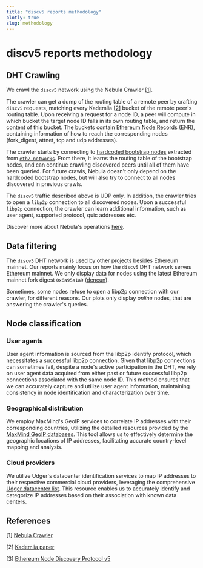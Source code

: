 ```yaml
---
title: "discv5 reports methodology"
plotly: true
slug: methodology
---
```


# discv5 reports methodology

## DHT Crawling

We crawl the `discv5` network using the Nebula Crawler [[1](#references)].

The crawler can get a dump of the routing table of a remote peer by crafting `discv5` requests, matching every Kademlia [[2](#references)] bucket of the remote peer's routing table. Upon receiving a request for a node ID, a peer will compute in which bucket the target node ID falls in its own routing table, and return the content of this bucket. The buckets contain [Ethereum Node Records](https://ethereum.org/en/developers/docs/networking-layer/network-addresses/#enr) (ENR), containing information of how to reach the corresponding nodes (fork_digest, attnet, tcp and udp addresses).

The crawler starts by connecting to [hardcoded bootstrap nodes](https://github.com/dennis-tra/nebula/blob/038116e979ade06ecc4518f287faace47c6580bf/config/bootstrap.go#L176-L199) extracted from [`eth2-networks`](https://github.com/eth-clients/eth2-networks/blob/master/shared/mainnet/bootstrap_nodes.txt). From there, it learns the routing table of the bootstrap nodes, and can continue crawling discovered peers until all of them have been queried. For future crawls, Nebula doesn't only depend on the hardcoded bootstrap nodes, but will also try to connect to all nodes discovered in previous crawls.

The `discv5` traffic described above is UDP only. In addition, the crawler tries to open a `libp2p` connection to all discovered nodes. Upon a successful `libp2p` connection, the crawler can learn additional information, such as user agent, supported protocol, quic addresses etc.

Discover more about Nebula's operations [here](https://probelab.io/tools/nebula/).

## Data filtering

The `discv5` DHT network is used by other projects besides Ethereum mainnet. Our reports mainly focus on how the `discv5` DHT network serves Ethereum mainnet. We only display data for nodes using the latest Ethereum mainnet fork digest `0x6a95a1a9` ([dencun](https://blog.ethereum.org/2024/02/27/dencun-mainnet-announcement)).

Sometimes, some nodes refuse to open a libp2p connection with our crawler, for different reasons. Our plots only display _online_ nodes, that are answering the crawler's queries.

## Node classification

### User agents

User agent information is sourced from the libp2p identify protocol, which necessitates a successful libp2p connection. Given that libp2p connections can sometimes fail, despite a node's active participation in the DHT, we rely on user agent data acquired from either past or future successful libp2p connections associated with the same node ID. This method ensures that we can accurately capture and utilize user agent information, maintaining consistency in node identification and characterization over time.

### Geographical distribution

We employ MaxMind's GeoIP services to correlate IP addresses with their corresponding countries, utilizing the detailed resources provided by the [MaxMind GeoIP databases](https://www.maxmind.com/en/geoip-databases). This tool allows us to effectively determine the geographic locations of IP addresses, facilitating accurate country-level mapping and analysis.

### Cloud providers

We utilize Udger's datacenter identification services to map IP addresses to their respective commercial cloud providers, leveraging the comprehensive [Udger datacenter list](https://udger.com/resources/datacenter-list). This resource enables us to accurately identify and categorize IP addresses based on their association with known data centers.

## References

[1] [Nebula Crawler](https://github.com/dennis-tra/nebula)

[2] [Kademlia paper](https://www.scs.stanford.edu/~dm/home/papers/kpos.pdf)

[3] [Ethereum Node Discovery Protocol v5](https://github.com/ethereum/devp2p/blob/master/discv5/discv5.md)

